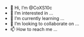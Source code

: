 - 👋 Hi, I’m @CoXS10c
- 👀 I’m interested in ...
- 🌱 I’m currently learning ...
- 💞️ I’m looking to collaborate on ...
- 📫 How to reach me ...

<!---
CoXS10c/CoXS10c is a ✨ special ✨ repository because its `README.md` (this file) appears on your GitHub profile.
You can click the Preview link to take a look at your changes.
--->
